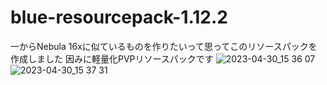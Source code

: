 # blue-resourcepack-1.12.2
一からNebula 16xに似ているものを作りたいって思ってこのリソースパックを作成しました
因みに軽量化PVPリソースパックです
![2023-04-30_15 36 07](https://user-images.githubusercontent.com/106247241/235339462-b19f2e62-f4e0-44b7-98d3-b89e1944b046.png)
![2023-04-30_15 37 31](https://user-images.githubusercontent.com/106247241/235339469-e6efb75f-b88a-4385-9301-9d44fae652a0.png)

